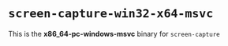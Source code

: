 # `screen-capture-win32-x64-msvc`

This is the **x86_64-pc-windows-msvc** binary for `screen-capture`
